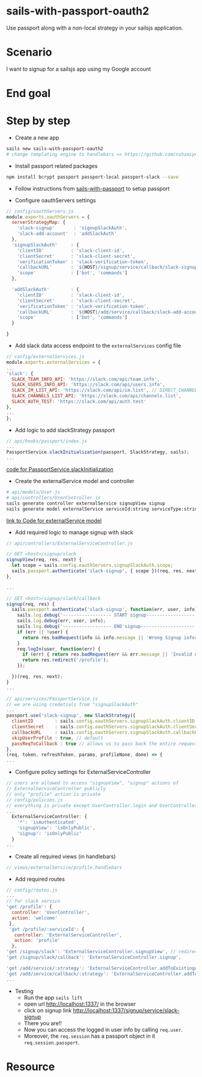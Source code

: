 <!--
@Author: mars
@Date:   2016-12-08T03:30:09-05:00
@Last modified by:   mars
@Last modified time: 2017-01-10T15:57:52-05:00
-->

# sails-with-passport-oauth2
Use passport along with a non-local strategy in your sailsjs application.

# Scenario
I want to signup for a sailsjs app using my Google account

# End goal
<!-- a screenshot will be better -->

# Step by step

* Create a new app
```sh
sails new sails-with-passport-oauth2
# change templating engine to handlebars => https://github.com/nshimiye/sailsjs-handlebars-app/blob/master/README.md
```

* Install passport related packages
```sh
npm install bcrypt passport passport-local passport-slack --save
```

* Follow instructions from [sails-with-passport](https://github.com/nshimiye/sails-with-passport-oauth2) to setup passport

* Configure oauthServers settings
```javascript
// config/oauthServers.js
module.exports.oauthServers = {
  serverStrategyMap: {
    'slack-signup'       : 'signupSlackAuth',
    'slack-add-account'  : 'addSlackAuth'
  },
  'signupSlackAuth'     : {
    'clientID'          : 'slack-client-id',
    'clientSecret'      : 'slack-client-secret',
    'verificationToken' : 'slack-verification-token',
    'callbackURL'       : `${HOST}/signup/service/callback/slack-signup`,
    'scope'             : ['bot', 'commands']
  },

  'addSlackAuth'        : {
    'clientID'          : 'slack-client-id',
    'clientSecret'      : 'slack-client-secret',
    'verificationToken' : 'slack-verification-token',
    'callbackURL'       : `${HOST}/add/service/callback/slack-add-account`,
    'scope'             : ['bot', 'commands']
  }

}
```

* Add slack data access endpoint to the `externalServices` config file
```javascript
// config/externalServices.js
module.exports.externalServices = {
...
'slack': {
  SLACK_TEAM_INFO_API: 'https://slack.com/api/team.info',
  SLACK_USERS_INFO_API: 'https://slack.com/api/users.info',
  SLACK_IM_LIST_API: 'https://slack.com/api/im.list', // DIRECT_CHANNELS
  SLACK_CHANNELS_LIST_API: 'https://slack.com/api/channels.list',
  SLACK_AUTH_TEST: 'https://slack.com/api/auth.test'
},
...
};
```


* Add logic to add slackStrategy passport
```javascript
// api/hooks/passport/index.js
...
PassportService.slackInitialization(passport, SlackStrategy, sails);
...
```
[code for PassportService.slackInitialization]()

* Create the externalService model and controller
```sh
# api/models/User.js
# api/controllers/UserController.js
sails generate controller externalService signupView signup
sails generate model externalService serviceId:string serviceType:string
```
[link to Code for externalService model]()

* Add required logic to manage signup with slack
```javascript
// api/controllers/ExternalServiceController.js

// GET <host>/signup/slack
signupView(req, res, next) {
  let scope = sails.config.oauthServers.signupSlackAuth.scope;
  sails.passport.authenticate('slack-signup', { scope })(req, res, next);
},

...

// GET <host>/signup/slack/callback
signup(req, res) {
  sails.passport.authenticate('slack-signup', function(err, user, info) {
    sails.log.debug('------------------ START signup------------------');
    sails.log.debug(err, user, info);
    sails.log.debug('------------------ END signup--------------------');
    if (err || !user) {
      return res.badRequest(info && info.message || 'Wrong Signup information', { view: 'user/signup' });
    }
    req.logIn(user, function(err) {
      if (err) { return res.badRequest(err && err.message || 'Invalid username/password combination.', { view: 'user/signup' }); }
      return res.redirect('/profile');
    });

  })(req, res, next);
}
...

// api/services/PassportService.js
// we are using credetials from "signupSlackAuth"
...
passport.use('slack-signup', new SlackStrategy({
  clientID        : sails.config.oauthServers.signupSlackAuth.clientID,
  clientSecret    : sails.config.oauthServers.signupSlackAuth.clientSecret,
  callbackURL     : sails.config.oauthServers.signupSlackAuth.callbackURL,
  skipUserProfile : true, // default
  passReqToCallback : true // allows us to pass back the entire request to the callback
},
(req, token, refreshToken, params, profileNone, done) => {
...
```


* Configure policy settings for ExternalServiceController
```javascript
// users are allowed to access "signupView", "signup" actions of
// ExternalServiceController publicly
// only "profile" action is private
// config/policies.js
// everything is private except UserController.login and UserController.signup
...
  ExternalServiceController: {
    '*': 'isAuthenticated',
    'signupView': 'isOnlyPublic',
    'signup': 'isOnlyPublic'
  }
...
```

* Create all required views (in handlebars)
```javascript
// views/externalService/profile.handlebars
```

* Add required routes
```javascript
// config/routes.js
...
// for slack service
'get /profile': {
  controller: 'UserController',
  action: 'welcome'
 },
 'get /profile/:serviceId': {
   controller: 'ExternalServiceController',
   action: 'profile'
  },
'get /signup/slack': 'ExternalServiceController.signupView', // redirect to slack
'get /signup/slack/callback': 'ExternalServiceController.signup',

'get /add/service/:strategy': 'ExternalServiceController.addToExistingAccountView', // redirect to slack
'get /add/service/callback/:strategy': 'ExternalServiceController.addToExistingAccount'
...
```

* Testing
  * Run the app `sails lift`
  * open url [http://localhost:1337/](http://localhost:1337/) in the browser
  * click on signup link [http://localhost:1337/signup/service/slack-signup](http://localhost:1337/signup/service/slack-signup)
  * There you are!!
  * Now you can access the logged in user info by calling `req.user`.
  * Moreover, the `req.session` has a passport object in it `req.session.passport`.

# Resource
